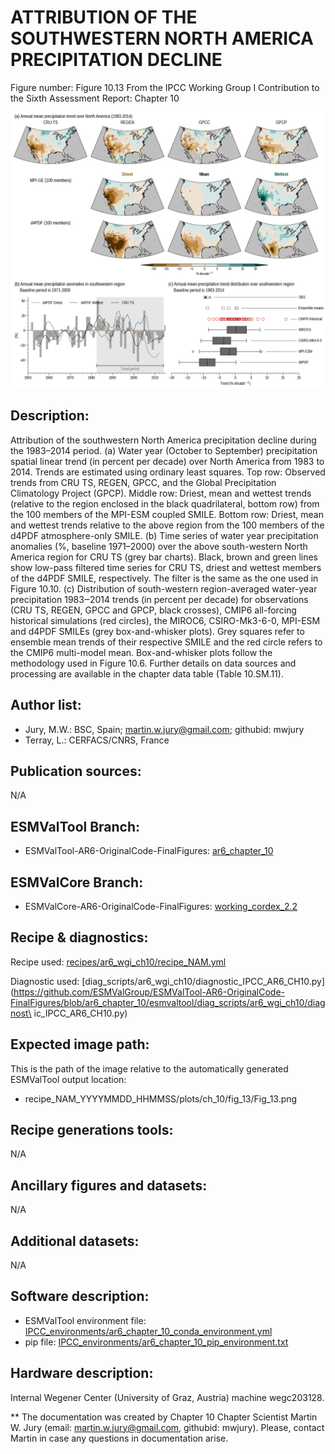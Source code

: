 ATTRIBUTION OF THE SOUTHWESTERN NORTH AMERICA PRECIPITATION DECLINE
===================================================================

Figure number: Figure 10.13
From the IPCC Working Group I Contribution to the Sixth Assessment Report: Chapter 10

![Figure 10.13](../images/ar6_wg1_chap10_figure10_13_NAM.png?raw=true)


Description:
------------
Attribution of the southwestern North America precipitation decline during the 1983–2014 period. (a) Water year (October to September) precipitation spatial linear trend (in percent per decade) over North America from 1983 to 2014. Trends are estimated using ordinary least squares. Top row: Observed trends from CRU TS, REGEN, GPCC, and the Global Precipitation Climatology Project (GPCP). Middle row: Driest, mean and wettest trends (relative to the region enclosed in the black quadrilateral, bottom row) from the 100 members of the MPI-ESM coupled SMILE. Bottom row: Driest, mean and wettest trends relative to the above region from the 100 members of the d4PDF atmosphere-only SMILE. (b) Time series of water year precipitation anomalies (%, baseline 1971–2000) over the above south-western North America region for CRU TS (grey bar charts). Black, brown and green lines show low-pass filtered time series for CRU TS, driest and wettest members of the d4PDF SMILE, respectively. The filter is the same as the one used in Figure 10.10. (c) Distribution of south-western region-averaged water-year precipitation 1983‒2014 trends (in percent per decade) for observations (CRU TS, REGEN, GPCC and GPCP, black crosses), CMIP6 all-forcing historical simulations (red circles), the MIROC6, CSIRO-Mk3-6-0, MPI-ESM and d4PDF SMILEs (grey box-and-whisker plots). Grey squares refer to ensemble mean trends of their respective SMILE and the red circle refers to the CMIP6 multi-model mean. Box-and-whisker plots follow the methodology used in Figure 10.6. Further details on data sources and processing are available in the chapter data table (Table 10.SM.11).


Author list:
------------
- Jury, M.W.: BSC, Spain; martin.w.jury@gmail.com; githubid: mwjury
- Terray, L.: CERFACS/CNRS, France


Publication sources:
--------------------
N/A


ESMValTool Branch:
------------------
- ESMValTool-AR6-OriginalCode-FinalFigures: [ar6_chapter_10](https://github.com/ESMValGroup/ESMValTool-AR6-OriginalCode-FinalFigures/tree/ar6_chapter_10)


ESMValCore Branch:
------------------
- ESMValCore-AR6-OriginalCode-FinalFigures: [working_cordex_2.2](https://github.com/ESMValGroup/ESMValCore-AR6-OriginalCode-FinalFigures/tree/working_cordex_2.2)


Recipe & diagnostics:
---------------------
Recipe used: [recipes/ar6_wgi_ch10/recipe_NAM.yml](https://github.com/ESMValGroup/ESMValTool-AR6-OriginalCode-FinalFigures/blob/ar6_chapter_10/esmvaltool/recipes/ar6_wgi_ch10/recipe_NAM.yml)

Diagnostic used: [diag_scripts/ar6_wgi_ch10/diagnostic_IPCC_AR6_CH10.py](https://github.com/ESMValGroup/ESMValTool-AR6-OriginalCode-FinalFigures/blob/ar6_chapter_10/esmvaltool/diag_scripts/ar6_wgi_ch10/diagnost\
ic_IPCC_AR6_CH10.py)


Expected image path:
--------------------
This is the path of the image relative to the automatically generated ESMValTool output location:
- recipe_NAM_YYYYMMDD_HHMMSS/plots/ch_10/fig_13/Fig_13.png


Recipe generations tools:
-------------------------
N/A


Ancillary figures and datasets:
-------------------------------
N/A


Additional datasets:
--------------------
N/A


Software description:
---------------------
- ESMValTool environment file: [IPCC_environments/ar6_chapter_10_conda_environment.yml](https://github.com/ESMValGroup/ESMValTool-AR6-OriginalCode-FinalFigures/blob/main/IPCC_environments/ar6_chap_3_fig_3_10_conda_environment.yml)
- pip file: [IPCC_environments/ar6_chapter_10_pip_environment.txt](https://github.com/ESMValGroup/ESMValTool-AR6-OriginalCode-FinalFigures/blob/main/IPCC_environments/ar6_chapter_10_pip_environment.txt)


Hardware description:
---------------------
Internal Wegener Center (University of Graz, Austria) machine wegc203128.

** The documentation was created by Chapter 10 Chapter Scientist Martin W. Jury (email: martin.w.jury@gmail.com, githubid: mwjury). Please, contact Martin in case any questions in documentation arise.